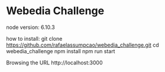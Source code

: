 # Webedia Challenge
node version: 6.10.3

how to install:
git clone https://github.com/rafaelassumpcao/webedia_challenge.git
cd webedia_challenge
npm install
npm run start

Browsing the URL http://localhost:3000
